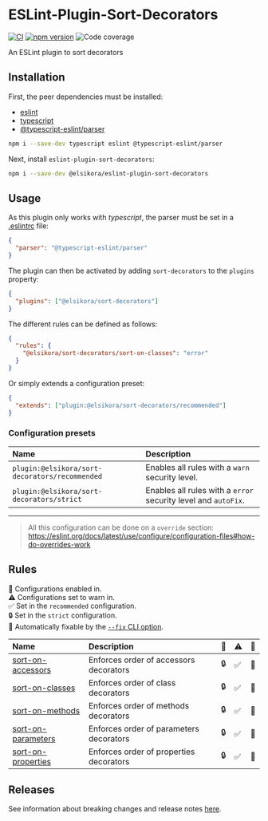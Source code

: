 # ESLint-Plugin-Sort-Decorators

[![CI](https://github.com/heap-code/eslint-plugin-sort-decorators/actions/workflows/ci.yml/badge.svg?branch=master)](https://github.com/heap-code/eslint-plugin-sort-decorators/actions/workflows/ci.yml)
[![npm version](https://img.shields.io/npm/v/eslint-plugin-sort-decorators)](https://www.npmjs.com/package/eslint-plugin-sort-decorators)
![Code coverage](.badges/code/coverage.svg)

An ESLint plugin to sort decorators

## Installation

First, the peer dependencies must be installed:

- [eslint](http://eslint.org)
- [typescript](http://www.typescriptlang.org/)
- [@typescript-eslint/parser](https://typescript-eslint.io/packages/parser/)

```bash
npm i --save-dev typescript eslint @typescript-eslint/parser
```

Next, install `eslint-plugin-sort-decorators`:

```bash
npm i --save-dev @elsikora/eslint-plugin-sort-decorators
```

## Usage

As this plugin only works with _typescript_,
the parser must be set in a [.eslintrc](https://eslint.org/docs/latest/use/configure/configuration-files#configuration-file-formats)
file:

```json
{
  "parser": "@typescript-eslint/parser"
}
```

The plugin can then be activated by adding `sort-decorators` to the `plugins` property:

```json
{
  "plugins": ["@elsikora/sort-decorators"]
}
```

The different rules can be defined as follows:

```json
{
  "rules": {
    "@elsikora/sort-decorators/sort-on-classes": "error"
  }
}
```

Or simply extends a configuration preset:

```json
{
  "extends": ["plugin:@elsikora/sort-decorators/recommended"]
}
```

### Configuration presets

| Name                                           | Description                                                    |
|:-----------------------------------------------|:---------------------------------------------------------------|
| `plugin:@elsikora/sort-decorators/recommended` | Enables all rules with a `warn` security level.                |
| `plugin:@elsikora/sort-decorators/strict`      | Enables all rules with a `error` security level and `autoFix`. |

---

> All this configuration can be done on a `override` section:
> <https://eslint.org/docs/latest/use/configure/configuration-files#how-do-overrides-work>

## Rules

<!-- begin auto-generated rules list -->

💼 Configurations enabled in.\
⚠️ Configurations set to warn in.\
✅ Set in the `recommended` configuration.\
🔒 Set in the `strict` configuration.\
🔧 Automatically fixable by the [`--fix` CLI option](https://eslint.org/docs/user-guide/command-line-interface#--fix).

| Name                                                   | Description                             | 💼 | ⚠️ | 🔧 |
| :----------------------------------------------------- | :-------------------------------------- | :- | :- | :- |
| [sort-on-accessors](docs/rules/sort-on-accessors.md)   | Enforces order of accessors decorators  | 🔒 | ✅  | 🔧 |
| [sort-on-classes](docs/rules/sort-on-classes.md)       | Enforces order of class decorators      | 🔒 | ✅  | 🔧 |
| [sort-on-methods](docs/rules/sort-on-methods.md)       | Enforces order of methods decorators    | 🔒 | ✅  | 🔧 |
| [sort-on-parameters](docs/rules/sort-on-parameters.md) | Enforces order of parameters decorators | 🔒 | ✅  | 🔧 |
| [sort-on-properties](docs/rules/sort-on-properties.md) | Enforces order of properties decorators | 🔒 | ✅  | 🔧 |

<!-- end auto-generated rules list -->

## Releases

See information about breaking changes and release notes [here](https://github.com/heap-code/eslint-plugin-sort-decorators/blob/HEAD/CHANGELOG.md).
